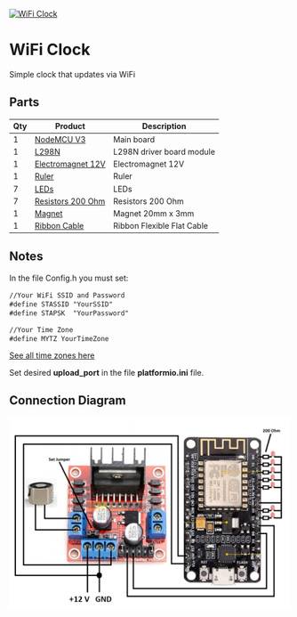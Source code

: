 [![WiFi Clock](http://img.youtube.com/vi/7PD3VRXfQwY/0.jpg)](http://www.youtube.com/watch?v=7PD3VRXfQwY "WiFi Clock")

# WiFi Clock
Simple clock that updates via WiFi

## Parts
| Qty | Product                                                                                                                                                                                                                                                                                                                                                                                                                                                                                                                                                                               | Description               |
|-----|---------------------------------------------------------------------------------------------------------------------------------------------------------------------------------------------------------------------------------------------------------------------------------------------------------------------------------------------------------------------------------------------------------------------------------------------------------------------------------------------------------------------------------------------------------------------------------------|---------------------------|
| 1   | [NodeMCU V3](https://www.aliexpress.us/item/3256804779991845.html?spm=a2g0o.productlist.main.3.6e5brnqlrnqleO&algo_pvid=b0f9d125-4cce-40fa-8514-527170428ee6&aem_p4p_detail=202301261223563746798722575250028718823&algo_exp_id=b0f9d125-4cce-40fa-8514-527170428ee6-1&pdp_ext_f=%7B%22sku_id%22%3A%2212000031182808085%22%7D&pdp_npi=2%40dis%21USD%212.2%212.09%21%21%21%21%21%402145288516747646363254748d0761%2112000031182808085%21sea&curPageLogUid=XRvdpqbiUtEJ&ad_pvid=202301261223563746798722575250028718823_2&ad_pvid=202301261223563746798722575250028718823_2)            | Main board                |
| 1   | [L298N](https://www.aliexpress.us/item/3256804825415910.html?spm=a2g0o.productlist.main.3.7681OsakOsakdC&algo_pvid=9ae4de79-73d8-4f2e-a40c-760ba9710ef8&aem_p4p_detail=202301261230132247250888060360028002644&algo_exp_id=9ae4de79-73d8-4f2e-a40c-760ba9710ef8-1&pdp_ext_f=%7B%22sku_id%22%3A%2212000031338971914%22%7D&pdp_npi=2%40dis%21USD%211.59%211.59%21%21%21%21%21%402100bbf516747650134057318d06fd%2112000031338971914%21sea&curPageLogUid=ejaBBACv1OaR&ad_pvid=202301261230132247250888060360028002644_2&ad_pvid=202301261230132247250888060360028002644_2)                | L298N driver board module |
| 1   | [Electromagnet 12V](https://www.aliexpress.us/item/2251832127640460.html?spm=a2g0o.productlist.main.37.368aMlJxMlJxH5&algo_pvid=b7623773-26ba-4298-8898-c895f26b4522&algo_exp_id=b7623773-26ba-4298-8898-c895f26b4522-18&pdp_ext_f=%7B%22sku_id%22%3A%2212000015918718401%22%7D&pdp_npi=2%40dis%21USD%211.7%211.36%21%21%21%21%21%402100b1a616747651881395555d06f8%2112000015918718401%21sea&curPageLogUid=fcBeWcOCkWna)                                                                                                                                                              | Electromagnet 12V         |
| 1   | [Ruler](https://www.aliexpress.us/item/3256802623573226.html?spm=a2g0o.productlist.main.1.796cJFO0JFO0lx&algo_pvid=407a828a-df7d-4921-9daa-76dec7d5bce5&aem_p4p_detail=20230126123443349676883300730028862626&algo_exp_id=407a828a-df7d-4921-9daa-76dec7d5bce5-0&pdp_ext_f=%7B%22sku_id%22%3A%2212000030802946792%22%7D&pdp_npi=2%40dis%21USD%214.77%213.48%21%21%21%21%21%402145274c16747652837541409d06ca%2112000030802946792%21sea&curPageLogUid=KPPuRvuILVzc&ad_pvid=20230126123443349676883300730028862626_1&ad_pvid=20230126123443349676883300730028862626_1)                   | Ruler                     |
| 7   | [LEDs](https://www.aliexpress.us/item/3256804184188988.html?spm=a2g0o.productlist.main.21.6f91ZGXqZGXqUn&algo_pvid=f6663761-d0a2-4d7f-b6b3-e627136032a1&aem_p4p_detail=202301261236094597125657810700027955903&algo_exp_id=f6663761-d0a2-4d7f-b6b3-e627136032a1-10&pdp_ext_f=%7B%22sku_id%22%3A%2212000028939119100%22%7D&pdp_npi=2%40dis%21USD%211.75%211.66%21%21%21%21%21%402100bb6416747653696528115d073e%2112000028939119100%21sea&curPageLogUid=qJE75ogEp0Fn&ad_pvid=202301261236094597125657810700027955903_11&ad_pvid=202301261236094597125657810700027955903_11)             | LEDs                      |
| 7   | [Resistors 200 Ohm](https://www.aliexpress.us/item/3256802835223851.html?spm=a2g0o.productlist.main.23.3ce6uEqFuEqFNb&algo_pvid=7a724b68-9337-45f3-9c83-9813b4d41c29&aem_p4p_detail=202301261238523563916723801980028775663&algo_exp_id=7a724b68-9337-45f3-9c83-9813b4d41c29-11&pdp_ext_f=%7B%22sku_id%22%3A%2212000023276985642%22%7D&pdp_npi=2%40dis%21USD%218.86%214.43%21%21%21%21%21%402145280e16747655324424658d0708%2112000023276985642%21sea&curPageLogUid=t9CbGpR7yVmX&ad_pvid=202301261238523563916723801980028775663_12&ad_pvid=202301261238523563916723801980028775663_12) | Resistors 200 Ohm         |
| 1   | [Magnet](https://www.aliexpress.us/item/3256804710180362.html?spm=a2g0o.productlist.main.13.253dx2uLx2uL65&algo_pvid=6a21cb7c-5178-40d8-880e-91a5dbe4a98b&aem_p4p_detail=202301261250042644825492757300028922645&algo_exp_id=6a21cb7c-5178-40d8-880e-91a5dbe4a98b-6&pdp_ext_f=%7B%22sku_id%22%3A%2212000030933122057%22%7D&pdp_npi=2%40dis%21USD%215.11%214.34%21%21%21%21%21%402100b84516747662043786631d0753%2112000030933122057%21sea&curPageLogUid=hEjFt3fcC6gt&ad_pvid=202301261250042644825492757300028922645_7&ad_pvid=202301261250042644825492757300028922645_7)              | Magnet 20mm x 3mm         |
| 1   | [Ribbon Cable](https://www.aliexpress.us/item/3256803089819353.html?spm=a2g0o.productlist.main.51.c4b0zgqezgqeez&algo_pvid=642e8d89-e456-4f70-9586-2ef787f4e877&aem_p4p_detail=20230126125504263400566483040027788969&algo_exp_id=642e8d89-e456-4f70-9586-2ef787f4e877-25&pdp_ext_f=%7B%22sku_id%22%3A%2212000024976565644%22%7D&pdp_npi=2%40dis%21USD%210.62%210.62%21%21%21%21%21%402100b18f16747665048451673d070b%2112000024976565644%21sea&curPageLogUid=muH3qzQZYmep&ad_pvid=20230126125504263400566483040027788969_26&ad_pvid=20230126125504263400566483040027788969_26)                    | Ribbon Flexible Flat Cable         |

## Notes
In the file Config.h you must set:
```
//Your WiFi SSID and Password
#define STASSID "YourSSID"
#define STAPSK  "YourPassword"
```
```
//Your Time Zone
#define MYTZ YourTimeZone
```
[See all time zones here](https://github.com/esp8266/Arduino/blob/master/cores/esp8266/TZ.h)

Set desired **upload_port** in the file **platformio.ini** file.

## Connection Diagram
![Connection Diagram](Images/Connection%20Diagram.png)
